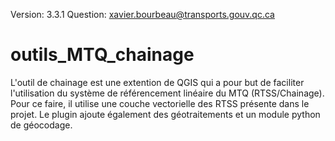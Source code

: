 Version: 3.3.1
Question: xavier.bourbeau@transports.gouv.qc.ca

# outils_MTQ_chainage
L'outil de chainage est une extention de QGIS qui a pour but de faciliter l'utilisation du système de référencement linéaire du MTQ (RTSS/Chainage).     Pour ce faire, il utilise une couche vectorielle des RTSS présente dans le projet. Le plugin ajoute également des géotraitements et un module python de géocodage.
